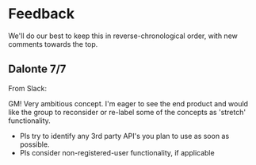 # Feedback

We'll do our best to keep this in reverse-chronological order, with new comments towards the top.

## Dalonte 7/7

From Slack:

GM!  Very ambitious concept.  I'm eager to see the end product and would like the group to reconsider or re-label some of the concepts as 'stretch' functionality.   
- Pls try to identify any 3rd party API's you plan to use as soon as possible.  
- Pls consider non-registered-user functionality, if applicable

